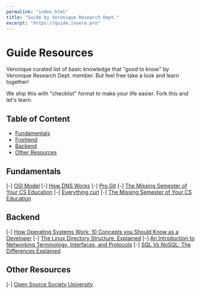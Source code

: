 ```yaml
---
permalink: "index.html"
title: "Guide by Veronique Research Dept."
excerpt: "https://guide.invero.pro"
---
```


# Guide Resources

Veronique curated list of basic knowledge that "good to know" by Veronique Research Dept. member. But feel free take a look and learn together!

We ship this with "checklist" format to make your life easier. Fork this and let's learn.

## Table of Content

* [Fundamentals](#fundamentals)
* [Frontend](#frontend)
* [Backend](#backend)
* [Other Resources](#other-resources)

## Fundamentals

[-] [OSI Model](https://id.wikipedia.org/wiki/Model_OSI)
[-] [How DNS Works](https://howdns.works/ep1/)
[-] [Pro Git](https://git-scm.com/book/en/v2)
[-] [The Missing Semester of Your CS Education](https://missing.csail.mit.edu/)
[-] [Everything curl](https://everything.curl.dev/)
[-] [The Missing Semester of Your CS Education](https://missing.csail.mit.edu/)

## Backend
[-] [How Operating Systems Work: 10 Concepts you Should Know as a Developer](https://medium.com/cracking-the-data-science-interview/how-operating-systems-work-10-concepts-you-should-know-as-a-developer-8d63bb38331f)
[-] [The Linux Directory Structure, Explained](https://www.howtogeek.com/117435/htg-explains-the-linux-directory-structure-explained/)
[-] [An Introduction to Networking Terminology, Interfaces, and Protocols](https://www.digitalocean.com/community/tutorials/an-introduction-to-networking-terminology-interfaces-and-protocols)
[-] [SQL Vs NoSQL: The Differences Explained](https://blog.panoply.io/sql-or-nosql-that-is-the-question)

## Other Resources

[-] [Open Source Society University](https://github.com/ossu/computer-science)
